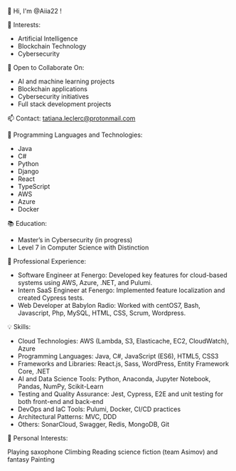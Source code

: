 👋 Hi, I'm @Aiia22 !

👀 Interests:

- Artificial Intelligence
- Blockchain Technology
- Cybersecurity

💞️ Open to Collaborate On:

- AI and machine learning projects
- Blockchain applications
- Cybersecurity initiatives
- Full stack development projects

📫 Contact: tatiana.leclerc@protonmail.com

🌱 Programming Languages and Technologies:

- Java
- C#
- Python
- Django
- React
- TypeScript
- AWS
- Azure
- Docker

📚 Education:

- Master’s in Cybersecurity (in progress)
- Level 7 in Computer Science with Distinction

💼 Professional Experience:

- Software Engineer at Fenergo: Developed key features for cloud-based systems using AWS, Azure, .NET, and Pulumi.
- Intern SaaS Engineer at Fenergo: Implemented feature localization and created Cypress tests.
- Web Developer at Babylon Radio: Worked with centOS7, Bash, Javascript, Php, MySQL, HTML, CSS, Scrum, Wordpress.

💡 Skills:

- Cloud Technologies: AWS (Lambda, S3, Elasticache, EC2, CloudWatch), Azure
- Programming Languages: Java, C#, JavaScript (ES6), HTML5, CSS3
- Frameworks and Libraries: React.js, Sass, WordPress, Entity Framework Core, .NET
- AI and Data Science Tools: Python, Anaconda, Jupyter Notebook, Pandas, NumPy, Scikit-Learn
- Testing and Quality Assurance: Jest, Cypress, E2E and unit testing for both front-end and back-end
- DevOps and IaC Tools: Pulumi, Docker, CI/CD practices
- Architectural Patterns: MVC, DDD
- Others: SonarCloud, Swagger, Redis, MongoDB, Git

🎨 Personal Interests:

Playing saxophone
Climbing
Reading science fiction (team Asimov) and fantasy
Painting
